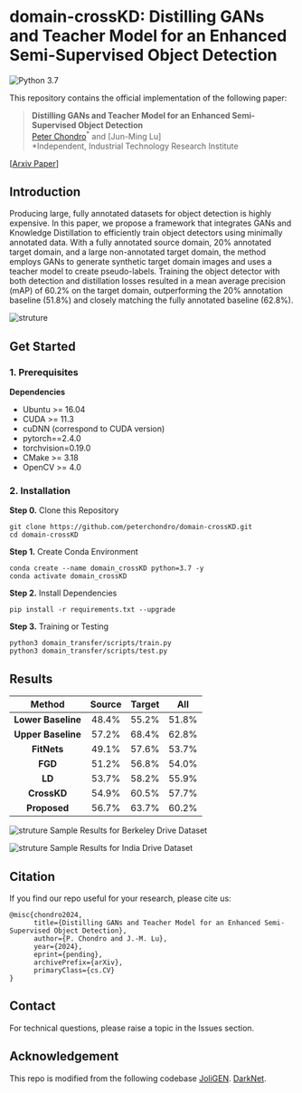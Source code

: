 # domain-crossKD: Distilling GANs and Teacher Model for an Enhanced Semi-Supervised Object Detection

![Python 3.7](https://img.shields.io/badge/python-3.7-g)

This repository contains the official implementation of the following paper:
> **Distilling GANs and Teacher Model for an Enhanced Semi-Supervised Object Detection**<br>
> [Peter Chondro](https://scholar.google.co.uk/citations?hl=en&user=S9ErhhEAAAAJ)<sup>\*</sup> and [Jun-Ming Lu]  <br>
> *Independent, Industrial Technology Research Institute <br>

[[Arxiv Paper](https://www.overleaf.com/project/6699dbef4e03d9be5ba1553f)]

## Introduction

Producing large, fully annotated datasets for object detection is highly expensive. In this paper, we propose a framework that integrates GANs and Knowledge Distillation to efficiently train object detectors using minimally annotated data. With a fully annotated source domain, 20% annotated target domain, and a large non-annotated target domain, the method employs GANs to generate synthetic target domain images and uses a teacher model to create pseudo-labels. Training the object detector with both detection and distillation losses resulted in a mean average precision (mAP) of 60.2% on the target domain, outperforming the 20% annotation baseline (51.8%) and closely matching the fully annotated baseline (62.8%).

![struture](assets/flow_diagram.png)

## Get Started

### 1. Prerequisites

**Dependencies**

- Ubuntu >= 16.04
- CUDA >= 11.3
- cuDNN (correspond to CUDA version)
- pytorch==2.4.0
- torchvision=0.19.0
- CMake >= 3.18
- OpenCV >= 4.0

### 2. Installation
**Step 0.** Clone this Repository
```shell
git clone https://github.com/peterchondro/domain-crossKD.git
cd domain-crossKD
```
**Step 1.** Create Conda Environment
```shell
conda create --name domain_crossKD python=3.7 -y
conda activate domain_crossKD
```
**Step 2.** Install Dependencies 
```shell
pip install -r requirements.txt --upgrade
```
**Step 3.** Training or Testing 
```shell
python3 domain_transfer/scripts/train.py
python3 domain_transfer/scripts/test.py
```


## Results
| **Method**         | Source   | Target   | All      |
|:------------------:|:--------:|:--------:|:--------:|
| **Lower Baseline** | 48.4%    | 55.2%    | 51.8%    |
| **Upper Baseline** | 57.2%    | 68.4%    | 62.8%    |
| **FitNets**        | 49.1%    | 57.6%    | 53.7%    |
| **FGD**            | 51.2%    | 56.8%    | 54.0%    |
| **LD**             | 53.7%    | 58.2%    | 55.9%    |
| **CrossKD**        | 54.9%    | 60.5%    | 57.7%    |
| **Proposed**       | 56.7%    | 63.7%    | 60.2%    |

![struture](assets/demo_bdd.png)
Sample Results for Berkeley Drive Dataset

![struture](assets/demo_idd.png)
Sample Results for India Drive Dataset

## Citation

If you find our repo useful for your research, please cite us:

```
@misc{chondro2024,
      title={Distilling GANs and Teacher Model for an Enhanced Semi-Supervised Object Detection}, 
      author={P. Chondro and J.-M. Lu},
      year={2024},
      eprint={pending},
      archivePrefix={arXiv},
      primaryClass={cs.CV}
}
```

## Contact

For technical questions, please raise a topic in the Issues section.

## Acknowledgement

This repo is modified from the following codebase 
[JoliGEN](https://github.com/jolibrain/joliGEN).
[DarkNet](https://github.com/AlexeyAB/darknet).
